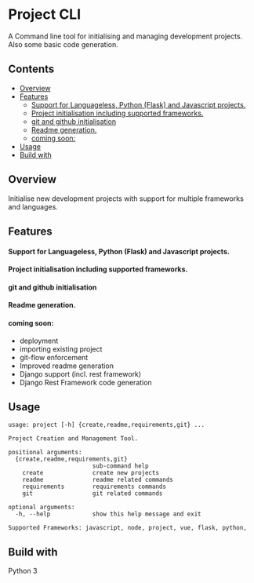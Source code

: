 
# Project CLI <!-- omit in TOC -->

A Command line tool for initialising and managing development projects. Also some basic code generation.

## Contents <!-- omit in TOC -->
- [Overview](#overview)
- [Features](#features)
    - [Support for Languageless, Python (Flask) and Javascript projects.](#support-for-languageless-python-flask-and-javascript-projects)
    - [Project initialisation including supported frameworks.](#project-initialisation-including-supported-frameworks)
    - [git and github initialisation](#git-and-github-initialisation)
    - [Readme generation.](#readme-generation)
    - [coming soon:](#coming-soon)
- [Usage](#usage)
- [Build with](#build-with)

## Overview
Initialise new development projects with support for multiple frameworks and languages.

## Features
#### Support for Languageless, Python (Flask) and Javascript projects.

#### Project initialisation including supported frameworks.

#### git and github initialisation

#### Readme generation.

#### coming soon:
- deployment
- importing existing project
- git-flow enforcement
- Improved readme generation
- Django support (incl. rest framework)
- Django Rest Framework code generation


## Usage
```
usage: project [-h] {create,readme,requirements,git} ...

Project Creation and Management Tool.

positional arguments:
  {create,readme,requirements,git}
                        sub-command help
    create              create new projects
    readme              readme related commands
    requirements        requirements commands
    git                 git related commands

optional arguments:
  -h, --help            show this help message and exit

Supported Frameworks: javascript, node, project, vue, flask, python,

```

## Build with
Python 3
